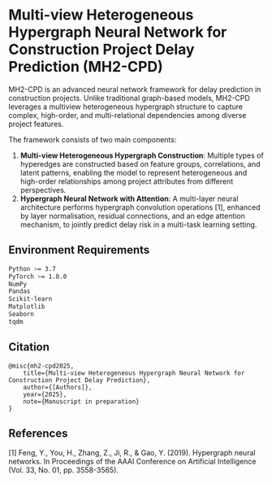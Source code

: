 # Multi-view Heterogeneous Hypergraph Neural Network for Construction Project Delay Prediction (MH2-CPD)

MH2-CPD is an advanced neural network framework for delay prediction in construction projects. Unlike traditional graph-based models, MH2-CPD leverages a multiview heterogeneous hypergraph structure to capture complex, high-order, and multi-relational dependencies among diverse project features.

The framework consists of two main components:
1. **Multi-view Heterogeneous Hypergraph Construction**: Multiple types of hyperedges are constructed based on feature groups, correlations, and latent patterns, enabling the model to represent heterogeneous and high-order relationships among project attributes from different perspectives.
2. **Hypergraph Neural Network with Attention**: A multi-layer neural architecture performs hypergraph convolution operations [1], enhanced by layer normalisation, residual connections, and an edge attention mechanism, to jointly predict delay risk in a multi-task learning setting.

## Environment Requirements

```bash
Python >= 3.7
PyTorch >= 1.8.0
NumPy
Pandas
Scikit-learn
Matplotlib
Seaborn
tqdm
```

## Citation
```
@misc{mh2-cpd2025,
    title={Multi-view Heterogeneous Hypergraph Neural Network for Construction Project Delay Prediction},
    author={[Authors]},
    year={2025},
    note={Manuscript in preparation}
}
```
## References

[1] Feng, Y., You, H., Zhang, Z., Ji, R., & Gao, Y. (2019). Hypergraph neural networks. In Proceedings of the AAAI Conference on Artificial Intelligence (Vol. 33, No. 01, pp. 3558-3565).
